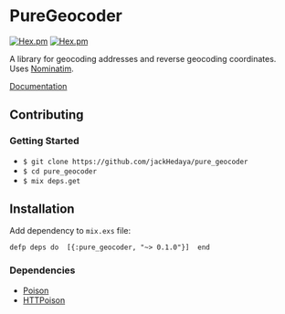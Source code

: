 # PureGeocoder

[![Hex.pm](https://img.shields.io/hexpm/v/pure_geocoder.svg)](https://hex.pm/hexpm/v/pure_geocoder)
[![Hex.pm](https://img.shields.io/hexpm/dt/pure_geocoder.svg)](https://hex.pm/hexpm/dt/pure_geocoder)

A library for geocoding addresses and reverse geocoding coordinates. Uses <a href="https://github.com/openstreetmap/Nominatim">Nominatim</a>.

<a href="https://hexdocs.pm/pure_geocoder/">Documentation</a>

## Contributing
### Getting Started
+ `$ git clone https://github.com/jackHedaya/pure_geocoder`
+ `$ cd pure_geocoder`
+ `$ mix deps.get`

## Installation
Add dependency to `mix.exs` file:

`defp deps do 
   [{:pure_geocoder, "~> 0.1.0"}] 
end`

### Dependencies
+ <a href="https://github.com/devinus/poison">Poison</a>
+ <a href="https://github.com/edgurgel/httpoison">HTTPoison</a>
